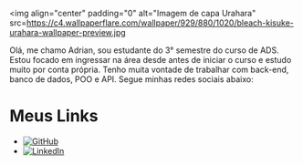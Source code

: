 <img align="center" padding="0" alt="Imagem de capa Urahara" src=https://c4.wallpaperflare.com/wallpaper/929/880/1020/bleach-kisuke-urahara-wallpaper-preview.jpg

Olá, me chamo Adrian, sou estudante do 3° semestre do curso de ADS. Estou focado em ingressar na área desde antes de iniciar o curso e estudo muito por conta própria. Tenho muita vontade de trabalhar com back-end, banco de dados, POO e API. Segue minhas redes sociais abaixo:

<body>
    <h1>Meus Links</h1>
    <ul>
        <li><a href="https://github.com/advico"><img  
        src="https://1000logos.net/wp-content/uploads/2021/05/GitHub-logo.png" alt="GitHub"></a></li>
        <li><a href="https://www.linkedin.com/in/adrian-villan-506083218/"><img src="https://encrypted-tbn0.gstatic.com/images?q=tbn:ANd9GcSZIcxyZmSZf09wIwDxAoPepyQhCAxWxRu-fsN0sCtJpg&s" alt="LinkedIn"></a></li>
    </ul>
</body>
</html>